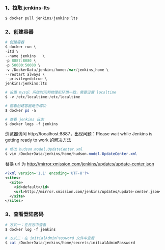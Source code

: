 ### 1、拉取 jenkins-lts

``` powershell
$ docker pull jenkins/jenkins:lts
```

### 2、创建容器

``` powershell
# 创建容器
$ docker run \
-itd \
--name jenkins	 \
-p 8887:8080 \
-p 50000:50000 \
-v /DockerData/jenkins/home:/var/jenkins_home \
--restart always \
--privileged=true \
jenkins/jenkins:lts

# 设置 mysql 系统时间和物理机环境一致，需要设置 localtime
$ -v /etc/localtime:/etc/localtime

# 查看创建容器是否成功
$ docker ps -a

# 查看 jenkins 日志
$ docker logs -f jenkins
```

浏览器访问 http://localhost:8887，出现问题：Please wait while Jenkins is getting ready to work 的解决方法

``` powershell
# 修改 hudson.model.UpdateCenter.xml
$ vim /DockerData/jenkins/home/hudson.model.UpdateCenter.xml
```

替换 url 为 http://mirror.xmission.com/jenkins/updates/update-center.json

``` xml
<?xml version='1.1' encoding='UTF-8'?>
<sites>
  <site>
    <id>default</id>
    <url>http://mirror.xmission.com/jenkins/updates/update-center.json</url>
  </site>
</sites>
```

### 3、查看登陆密码

``` powershell
# 方式一：在日志中查看
$ docker log -f jenkins

# 方式二：在 initialAdminPassword 文件中查看
$ cat /DockerData/jenkins/home/secrets/initialAdminPassword
```



